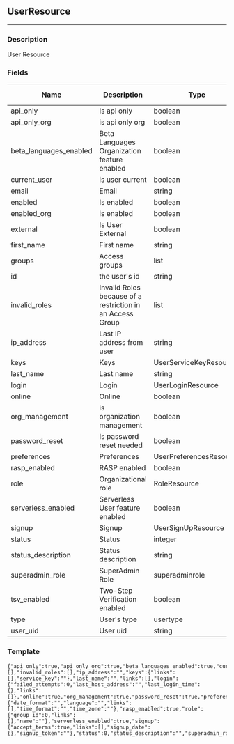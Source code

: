 ## UserResource
---
### Description
User Resource
### Fields
| Name | Description | Type | Allowed Values | Required |
| ---- | ----------- | ---- | -------------- | -------- |
| api_only | Is api only | boolean |  | false |
| api_only_org | is api only org | boolean |  | false |
| beta_languages_enabled | Beta Languages Organization feature enabled | boolean |  | false |
| current_user | is user current | boolean |  | false |
| email | Email | string |  | false |
| enabled | Is enabled | boolean |  | false |
| enabled_org | is enabled | boolean |  | false |
| external | Is User External | boolean |  | false |
| first_name | First name | string |  | false |
| groups | Access groups | list |  | false |
| id | the user&#x27;s id | string |  | false |
| invalid_roles | Invalid Roles because of a restriction in an Access Group | list |  | false |
| ip_address | Last IP address from user | string |  | false |
| keys | Keys | UserServiceKeyResource |  | false |
| last_name | Last name | string |  | false |
| login | Login | UserLoginResource |  | false |
| online | Online | boolean |  | false |
| org_management | is organization management | boolean |  | false |
| password_reset | Is password reset needed | boolean |  | false |
| preferences | Preferences | UserPreferencesResource |  | false |
| rasp_enabled | RASP enabled | boolean |  | false |
| role | Organizational role | RoleResource |  | false |
| serverless_enabled | Serverless User feature enabled | boolean |  | false |
| signup | Signup | UserSignUpResource |  | false |
| status | Status | integer |  | false |
| status_description | Status description | string |  | false |
| superadmin_role | SuperAdmin Role | superadminrole |  | false |
| tsv_enabled | Two-Step Verification enabled | boolean |  | false |
| type | User&#x27;s type | usertype |  | false |
| user_uid | User uid | string |  | false |
### Template
```
{"api_only":true,"api_only_org":true,"beta_languages_enabled":true,"current_user":true,"email":"","enabled":true,"enabled_org":true,"external":true,"first_name":"","groups":[],"invalid_roles":[],"ip_address":"","keys":{"links":[],"service_key":""},"last_name":"","links":[],"login":{"failed_attempts":0,"last_host_address":"","last_login_time":{},"links":[]},"online":true,"org_management":true,"password_reset":true,"preferences":{"date_format":"","language":"","links":[],"time_format":"","time_zone":""},"rasp_enabled":true,"role":{"group_id":0,"links":[],"name":""},"serverless_enabled":true,"signup":{"accept_terms":true,"links":[],"signup_date":{},"signup_token":""},"status":0,"status_description":"","superadmin_role":"","tsv_enabled":true,"type":"","user_uid":"","id":""}
```
